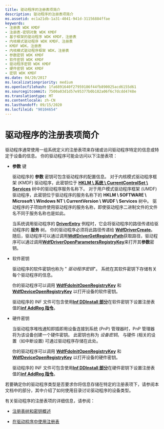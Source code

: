 ```yaml
---
title: 驱动程序的注册表项简介
description: 驱动程序的注册表项简介
ms.assetid: ec1a21db-1a31-4041-941d-31156884ffae
keywords:
- 注册表 WDK KMDF
- 注册表-密钥对象 WDK KMDF
- 基于框架的驱动程序 WDK KMDF，注册表
- 内核模式驱动程序 WDK KMDF、注册表
- KMDF WDK，注册表
- 内核模式驱动程序框架 WDK，注册表
- 参数密钥 WDK KMDF
- 软件密钥 WDK KMDF
- 驱动程序密钥 WDK KMDF
- 硬件密钥 WDK KMDF
- 密钥 WDK KMDF
ms.date: 04/20/2017
ms.localizationpriority: medium
ms.openlocfilehash: 1fa6891640f27959186f44fb890025acd6155d61
ms.sourcegitcommit: 7500a03d1d57e95377b0b182a06f6c7dcdd4748e
ms.translationtype: MT
ms.contentlocale: zh-CN
ms.lasthandoff: 09/15/2020
ms.locfileid: "90104654"
---
```

# <a name="introduction-to-registry-keys-for-drivers"></a>驱动程序的注册表项简介


驱动程序通常使用一组系统定义的注册表项来存储或访问驱动程序特定的信息或特定于设备的信息。 你的驱动程序可能会访问以下注册表项：

-   **参数** 键

    驱动程序的 **参数** 密钥可包含驱动程序的配置信息。 对于内核模式驱动程序框架 (KMDF) 驱动程序，此密钥位于 [**HKLM \\ 系统 \\ CurrentControlSet \\ Services**](../install/hklm-system-currentcontrolset-services-registry-tree.md) 树中的驱动程序服务名称下。 对于用户模式驱动程序框架 (UMDF) 驱动程序，此密钥位于驱动程序的服务名称下的 **HKLM \\ SOFTWARE \\ Microsoft \\ Windows NT \\ CurrentVersion \\ WUDF \\ Services** 树中。 驱动程序的子项始终使用驱动程序的服务名称，即使驱动程序二进制文件的文件名不同于服务名称也是如此。

    当系统调用驱动程序的 [**DriverEntry**](./driverentry-for-kmdf-drivers.md) 例程时，它会将驱动程序的路径传递给驱动程序的 **服务** 树。 你的驱动程序必须将此路径传递给 [**WdfDriverCreate**](/windows-hardware/drivers/ddi/wdfdriver/nf-wdfdriver-wdfdrivercreate)。 随后，驱动程序可以通过调用[**WdfDriverGetRegistryPath**](/windows-hardware/drivers/ddi/wdfdriver/nf-wdfdriver-wdfdrivergetregistrypath)获取路径，驱动程序可以通过调用[**WdfDriverOpenParametersRegistryKey**](/windows-hardware/drivers/ddi/wdfdriver/nf-wdfdriver-wdfdriveropenparametersregistrykey)来打开其**参数**密钥。

-   软件密钥

    驱动程序的软件密钥也称为 " *驱动程序密钥*"。 系统在其软件密钥下存储有关每个驱动程序的信息。

    你的驱动程序可以调用 [**WdfFdoInitOpenRegistryKey**](/windows-hardware/drivers/ddi/wdffdo/nf-wdffdo-wdffdoinitopenregistrykey) 和 [**WdfDeviceOpenRegistryKey**](/windows-hardware/drivers/ddi/wdfdevice/nf-wdfdevice-wdfdeviceopenregistrykey) 以打开设备的软件密钥。

    驱动程序的 INF 文件可包含使用[**Inf DDInstall 部分**](../install/inf-ddinstall-section.md)在软件密钥下设置注册表值的[**inf AddReg 指令**](../install/inf-addreg-directive.md)。

-   硬件密钥

    当驱动程序堆栈通知即插即用设备连接到系统 (PnP) 管理器时，PnP 管理器将为该设备创建一个硬件密钥。 此密钥也称为 *设备密钥*。 与硬件 (相关的设置（如中断设置) 可通过驱动程序存储在此处。

    你的驱动程序可以调用 [**WdfFdoInitOpenRegistryKey**](/windows-hardware/drivers/ddi/wdffdo/nf-wdffdo-wdffdoinitopenregistrykey) 和 [**WdfDeviceOpenRegistryKey**](/windows-hardware/drivers/ddi/wdfdevice/nf-wdfdevice-wdfdeviceopenregistrykey) 以打开设备的硬件密钥。

    驱动程序的 INF 文件可包含使用[**Inf DDInstall 部分**](../install/inf-ddinstall-hw-section.md)在硬件密钥下设置注册表值的[**inf AddReg 指令**](../install/inf-addreg-directive.md)。

若要确定你的驱动程序类型是否要求你将信息存储在特定的注册表项下，请参阅本文档中的部分，其中介绍了如何使用目录讨论驱动程序的设备类型。

有关驱动程序的注册表项的详细信息，请参阅：

-   [注册表树和密钥概述](../install/overview-of-registry-trees-and-keys.md)

-   [在驱动程序中使用注册表](../kernel/registry-key-object-routines.md)

